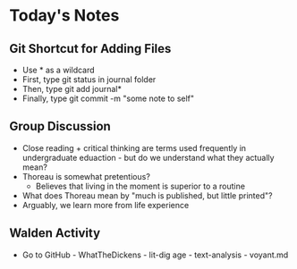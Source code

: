 # **Today's Notes**

## Git Shortcut for Adding Files

- Use * as a wildcard
- First, type git status in journal folder 
- Then, type git add journal*
- Finally, type git commit -m "some note to self"

## Group Discussion

- Close reading + critical thinking are terms used frequently in undergraduate eduaction - but do we understand what they actually mean?
- Thoreau is somewhat pretentious? 
    - Believes that living in the moment is superior to a routine
- What does Thoreau mean by "much is published, but little printed"?
- Arguably, we learn more from life experience 

## Walden Activity

- Go to GitHub - WhatTheDickens - lit-dig age - text-analysis - voyant.md

